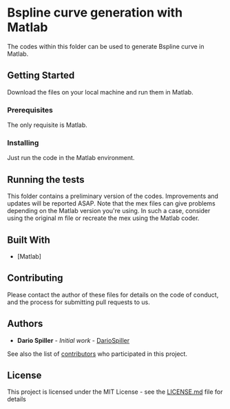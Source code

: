 # Bspline curve generation with Matlab

The codes within this folder can be used to generate Bspline curve in Matlab.

## Getting Started

Download the files on your local machine and run them in Matlab.

### Prerequisites

The only requisite is Matlab. 

### Installing

Just run the code in the Matlab environment.

## Running the tests

This folder contains a preliminary version of the codes. Improvements and updates will be reported ASAP. Note that the mex files can give problems depending on the Matlab version you're using. In such a case, consider using the original m file or recreate the mex using the Matlab coder.


## Built With

* [Matlab]

## Contributing

Please contact the author of these files for details on the code of conduct, and the process for submitting pull requests to us.

## Authors

* **Dario Spiller** - *Initial work* - [DarioSpiller](https://github.com/DarioSpiller)

See also the list of [contributors](https://github.com/DarioSpiller/Bsplines-Matlab/graphs/contributors) who participated in this project.

## License

This project is licensed under the MIT License - see the [LICENSE.md](LICENSE.md) file for details






```python

```
